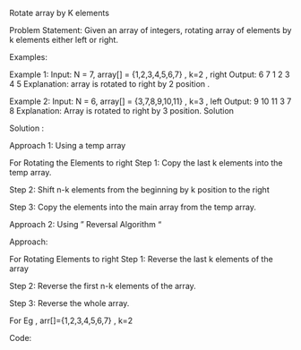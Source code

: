 Rotate array by K elements

Problem Statement: Given an array of integers, rotating array of elements by k elements either left or right.

Examples:

Example 1:
Input: N = 7, array[] = {1,2,3,4,5,6,7} , k=2 , right
Output: 6 7 1 2 3 4 5
Explanation: array is rotated to right by 2 position .

Example 2:
Input: N = 6, array[] = {3,7,8,9,10,11} , k=3 , left 
Output: 9 10 11 3 7 8
Explanation: Array is rotated to right by 3 position.
Solution

Solution :

Approach 1: Using a temp array 

For Rotating the Elements to right
Step 1: Copy the last k elements into the temp array.

Step 2: Shift n-k elements from the beginning by k position to the right

Step 3: Copy the elements into the main array from the temp array.



Approach 2: Using ” Reversal Algorithm “

Approach:

For Rotating Elements to right
Step 1: Reverse the last k elements of the array

Step 2: Reverse the first n-k elements of the array.

Step 3: Reverse the whole array.

For Eg , arr[]={1,2,3,4,5,6,7} , k=2

Code: